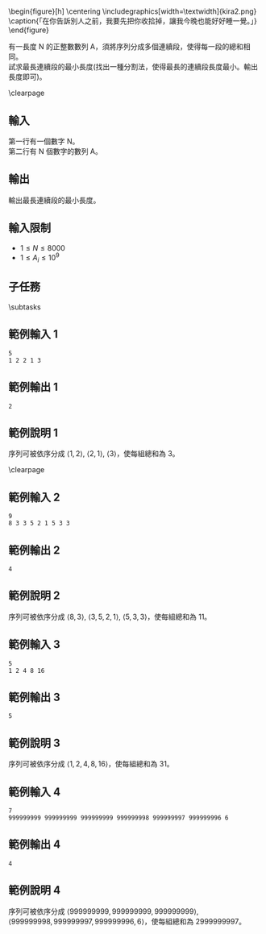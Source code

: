 # 

\begin{figure}[h]
\centering
\includegraphics[width=\textwidth]{kira2.png}
\caption{「在你告訴別人之前，我要先把你收拾掉，讓我今晚也能好好睡一覺。」}
\end{figure}

有一長度 N 的正整數數列 A，須將序列分成多個連續段，使得每一段的總和相同。  
試求最長連續段的最小長度(找出一種分割法，使得最長的連續段長度最小。輸出長度即可)。  

\clearpage

## 輸入
第一行有一個數字 N。  
第二行有 N 個數字的數列 A。

## 輸出
輸出最長連續段的最小長度。

## 輸入限制
- $1 \leq N \leq 8000$
- $1 \leq A_i \leq 10^9$

## 子任務
\subtasks

## 範例輸入 1
```
5
1 2 2 1 3
```

## 範例輸出 1
```
2
```

## 範例說明 1
序列可被依序分成 $\langle 1, 2\rangle$, $\langle 2, 1\rangle$, $\langle 3\rangle$，使每組總和為 $3$。

\clearpage

## 範例輸入 2
```
9
8 3 3 5 2 1 5 3 3
```

## 範例輸出 2
```
4
```

## 範例說明 2
序列可被依序分成 $\langle 8, 3\rangle$, $\langle 3, 5, 2, 1\rangle$, $\langle 5, 3, 3\rangle$，使每組總和為 $11$。

## 範例輸入 3
```
5
1 2 4 8 16
```

## 範例輸出 3
```
5
```

## 範例說明 3
序列可被依序分成 $\langle 1, 2, 4, 8, 16\rangle$，使每組總和為 $31$。

## 範例輸入 4
```
7
999999999 999999999 999999999 999999998 999999997 999999996 6
```

## 範例輸出 4
```
4
```

## 範例說明 4
序列可被依序分成 $\langle 999999999, 999999999, 999999999\rangle$,  
$\langle 999999998, 999999997, 999999996, 6\rangle$，使每組總和為 $2999999997$。
